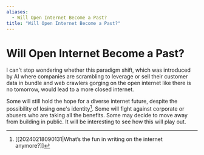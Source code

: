```yaml
---
aliases:
  - Will Open Internet Become a Past?
title: "Will Open Internet Become a Past?"
---
```


# Will Open Internet Become a Past?

I can't stop wondering whether this paradigm shift, which was introduced by AI where companies are scrambling to leverage or sell their customer data in bundle and web crawlers gorging on the open internet like there is no tomorrow, would lead to a more closed internet.

Some will still hold the hope for a diverse internet future, despite the possibility of losing one's identity[^1]. Some will fight against corporate or abusers who are taking all the benefits. Some may decide to move away from building in public. It will be interesting to see how this will play out.

[^1]: [[20240218090131|What’s the fun in writing on the internet anymore?]]